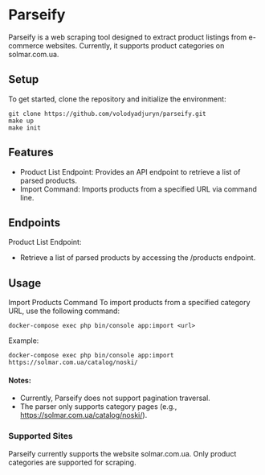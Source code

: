 # Parseify
Parseify is a web scraping tool designed to extract product listings from e-commerce websites. Currently, it supports product categories on solmar.com.ua.

## Setup
To get started, clone the repository and initialize the environment:
```shell
git clone https://github.com/volodyadjuryn/parseify.git
make up
make init
```

## Features
* Product List Endpoint: Provides an API endpoint to retrieve a list of parsed products.
* Import Command: Imports products from a specified URL via command line.


## Endpoints
Product List Endpoint:
* Retrieve a list of parsed products by accessing the /products endpoint.

## Usage
Import Products Command
To import products from a specified category URL, use the following command:
```
docker-compose exec php bin/console app:import <url>
```

Example:
```shell
docker-compose exec php bin/console app:import https://solmar.com.ua/catalog/noski/
```

#### Notes:
* Currently, Parseify does not support pagination traversal.
* The parser only supports category pages (e.g., https://solmar.com.ua/catalog/noski/).

### Supported Sites
Parseify currently supports the website solmar.com.ua. Only product categories are supported for scraping.
